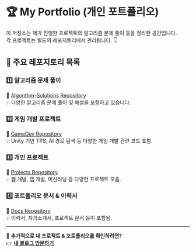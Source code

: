 # 🏆 My Portfolio (개인 포트폴리오)

이 저장소는 제가 진행한 프로젝트와 알고리즘 문제 풀이 등을 정리한 공간입니다.  
각 프로젝트는 별도의 레포지토리에서 관리됩니다. 👇

## 📌 주요 레포지토리 목록

### 1️⃣ 알고리즘 문제 풀이  
🔗 [Algorithm-Solutions Repository](https://github.com/youngchan-kim/Algorithm-Solutions)  
💡 다양한 알고리즘 문제 풀이 및 해설을 포함하고 있습니다.

### 2️⃣ 게임 개발 프로젝트  
🔗 [GameDev Repository](https://github.com/youngchan-kim/GameDev)  
💡 Unity 기반 TPS, AI 경로 탐색 등 다양한 게임 개발 관련 코드 포함.

### 3️⃣ 개인 프로젝트  
🔗 [Projects Repository](https://github.com/youngchan-kim/Projects)  
💡 웹 개발, 앱 개발, 머신러닝 등 다양한 프로젝트 모음.

### 4️⃣ 포트폴리오 문서 & 이력서  
🔗 [Docs Repository](https://github.com/youngchan-kim/Docs)  
💡 이력서, 자기소개서, 프로젝트 문서 등이 포함됨.

---

📌 **추가적으로 내 프로젝트 & 포트폴리오를 확인하려면?**  
👉 **[내 블로그 방문하기](https://sweet-die-is-back.tistory.com)**  

